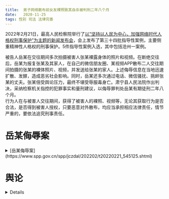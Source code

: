 ```yaml
---
title:  男子网络散布前女友裸照致其自杀被判刑二年八个月
date:   2020-11-25
tags: 性别 司法 法律完善
---
```

2022年2月21日，最高人民检察院举行了[以“坚持以人民为中心，加强网络时代人格权刑事保护”为主题的新闻发布会](https://www.spp.gov.cn/spp/zdgz/202202/t20220222_545200.shtml)，会上发布了第三十四批指导性案例，主要侧重精神性人格权的刑事保护。5件指导性案例入选，其中包括沧州一案例。

被告人岳某在交往期间多次拍摄被害人张某裸露身体的照片和视频。在断绝交往后，岳某为报复张某及其家人，在自己的微信朋友圈、某视频APP散布二人交往期间拍摄的张某的裸体照片、视频，并发送给张某的家人。上述侮辱信息在当地迅速扩散、发酵，造成恶劣社会影响。同时，岳某还多次通过电话、微信骚扰、挑衅张某的丈夫。张某倍受舆论压力，最终不堪受辱服毒身亡。肃宁县人民法院作出判决，采纳检察机关指控的犯罪事实和量刑建议，以侮辱罪判处岳某有期徒刑二年八个月。  
行为人在与被害人交往期间，获得了被害人的裸照、视频等，无论其获取行为是否合法，是否得到被害人授权，只要恶意对外散布，均应当承担相应法律责任，情节严重的，要依法追究刑事责任。

# 岳某侮辱案
<details markdown=1>
<summary markdown='span'>[岳某侮辱案](https://www.spp.gov.cn/spp/jczdal/202202/t20220221_545125.shtml)</summary>

## 【关键词】
网络侮辱  裸照  情节严重  严重危害社会秩序  公诉程序

## 【要旨】
利用信息网络散布被害人的裸体视频、照片及带有侮辱性的文字，公然侮辱他人，贬损他人人格、破坏他人名誉，导致出现被害人自杀等后果，严重危害社会秩序的，应当按照公诉程序，以侮辱罪依法追究刑事责任。

## 【基本案情】
被告人岳某，男，1982年出生，农民。  
被害人张某，女，殁年34岁。  
二人系同村村民，自2014年开始交往。交往期间，岳某多次拍摄张某裸露身体的照片和视频。2020年2月，张某与岳某断绝交往。岳某为报复张某及其家人，在自己的微信朋友圈、快手APP散布二人交往期间拍摄的张某的裸体照片、视频，并发送给张某的家人。后岳某的该快手账号因张某举报被封号。5月，岳某再次申请快手账号，继续散布张某的上述视频及写有侮辱性文字的张某照片，该快手APP散布的视频、照片的浏览量达到600余次。  
上述侮辱信息在当地迅速扩散、发酵，造成恶劣社会影响。同时，岳某还多次通过电话、微信骚扰、挑衅张某的丈夫。张某倍受舆论压力，最终不堪受辱服毒身亡。

## 【检察履职情况】
（一）审查逮捕

2020年7月6日，张某的丈夫以张某被岳某强奸为由到公安机关报案。7月7日，河北省肃宁县公安局立案侦查。7月13日，肃宁县公安局以岳某涉嫌强奸罪向河北省肃宁县人民检察院提请批准逮捕。  
肃宁县人民检察院审查认为，因张某死亡，且无其他证据，无法证实岳某实施了强奸行为，但岳某为报复张某，将张某的裸体视频及带有侮辱性文字的照片发送到微信朋友圈和快手等网络平台，公然贬损张某人格、破坏其名誉，致张某自杀，情节严重，应当以侮辱罪追究其刑事责任。岳某侮辱他人，在当地造成恶劣影响，范围较广，严重危害社会秩序，应当适用公诉程序追诉。7月20日，肃宁县人民检察院以岳某涉嫌侮辱罪对其批准逮捕。

（二）审查起诉

2020年9月18日，肃宁县公安局以岳某涉嫌侮辱罪移送审查起诉。肃宁县人民检察院受理后，根据审查情况，要求公安机关向腾讯、快手公司补充调取岳某的账号信息及发布内容，确定发布内容的浏览量，以及在当地造成的社会影响。审查后，肃宁县人民检察院于10月9日以岳某涉嫌侮辱罪提起公诉，并结合认罪认罚情况，对岳某提出有期徒刑二年八个月的量刑建议。

（三）指控与证明犯罪

2020年11月25日，河北省肃宁县人民法院依法不公开开庭审理本案。  
被告人岳某表示认罪认罚。岳某的辩护人提出，岳某的行为不构成犯罪。一是岳某的行为属于民事侵权行为，散布隐私尚未达到“情节严重”；二是岳某出于专门散布张某隐私视频和照片的目的而开设快手账号，两个账号粉丝共4人，不会有粉丝以外的人浏览，不符合侮辱罪“公然性”要求。公诉人答辩指出，岳某的行为已构成侮辱罪。一是张某因岳某的侮辱行为而自杀，该侮辱行为与死亡结果存在因果关系，属于“情节严重”；二是侮辱行为具有“公然性”。岳某将被害人的裸照、视频发送到网络上，使不特定多数人均可以看到，符合侮辱罪“公然性”的规定。而且，快手APP并非只有成为粉丝才能浏览，粉丝人数少不代表浏览人数少，在案证据证实视频和照片的浏览量分别为222次、429次，且证人岳某坤等证实曾接收到快手同城推送的带有侮辱性文字的张某照片。

（四）处理结果

2020年12月3日，肃宁县人民法院作出判决，采纳检察机关指控的犯罪事实和量刑建议，以侮辱罪判处岳某有期徒刑二年八个月。判决宣告后，岳某未提出上诉，判决已生效。

## 【指导意义】

（一）侮辱他人行为恶劣或者造成被害人精神失常、自残、自杀等严重后果的，可以认定为“情节严重”。行为人以破坏他人名誉、贬低他人人格为目的，故意在网络上对他人实施侮辱行为，如散布被害人的个人隐私、生理缺陷等，情节严重的，应当认定为侮辱罪。侮辱罪“情节严重”，包括行为恶劣、后果严重等情形，如当众撕光妇女衣服的，当众向被害人泼洒粪便、污物的，造成被害人或者其近亲属精神失常、自残、自杀的，二年内曾因侮辱受过行政处罚又侮辱他人的，在网络上散布被害人隐私导致被广泛传播的，以及其他情节严重情形。

（二）侮辱罪“严重危害社会秩序”可以结合行为方式、社会影响等综合认定。侮辱罪属于告诉才处理的犯罪，但严重危害社会秩序和国家利益的除外。行为人利用信息网络侮辱他人犯罪案件中，是否属于“严重危害社会秩序”的情形，可以根据《最高人民法院、最高人民检察院关于办理利用信息网络实施诽谤等刑事案件适用法律若干问题的解释》的相关规定予以认定。行为人在网络上散布被害人裸照、视频等严重侵犯他人隐私的信息，造成恶劣社会影响的，或者在网络上散布侮辱他人的信息，导致对被害人产生大量负面评价，造成恶劣社会影响的，不仅侵害被害人人格权，而且严重扰乱社会秩序的，可以认定为“其他严重危害社会秩序的情形”，按照公诉程序依法追诉。

（三）准确认定利用网络散布他人裸照、视频等隐私的行为性质。**行为人在与被害人交往期间，获得了被害人的裸照、视频等，无论其获取行为是否合法，是否得到被害人授权，只要恶意对外散布，均应当承担相应法律责任，情节严重的，要依法追究刑事责任。**对上述行为认定为侮辱罪还是强制侮辱罪，要结合行为人的主客观方面综合判断。如果行为人以破坏特定人名誉、贬低特定人人格为目的，故意在网络上对特定对象实施侮辱行为，情节严重的，应当认定为侮辱罪。如果行为人出于寻求精神刺激等动机，以暴力、胁迫或者其他方式，对妇女进行身体或者精神强制，使之不能反抗或者不敢反抗，进而实施侮辱的行为，应当认定为强制侮辱罪。

【相关规定】

《中华人民共和国刑法》第二百四十六条  
《最高人民法院、最高人民检察院关于办理利用信息网络实施诽谤等刑事案件适用法律若干问题的解释》第二条、第三条、第五条
</details>

# 舆论
<details markdown=1>
[经济观察报](https://weibo.com/u/1641561812)微博账户下的[评论](https://weibo.com/1641561812/Lgy1PiJm8)认为

[让梦穿越你的心-Co](https://weibo.com/u/3308961793): 人权得不到国家给予的保障，整个国家的文明程度就只能还是低下。  
- [千瓷吖](https://weibo.com/u/7244604112): 一个学生打老师一巴掌都比这个判的多，法律到底保护的是啥  

[Healer_123](https://weibo.com/u/6088475092): 一条人命就判了2年8个月。这姑娘死之前还不如劈死这个男畜牲，反正最后都是死。  
- [取香](https://weibo.com/u/1807791935): 唉，女人要是有这能力，早就跟男的平起平坐了，哪还有这么多女性受害者？身体力量就不行，只能被男的压着欺负，连法律上都是这样，拐卖妇女才3年的罪。只能说在种国，男性犯罪成本真的是极低[摊手]  

[Alysa-ohno](https://weibo.com/u/3544919912): 我看的上一条微博，就是偷拍51对房客，制作，贩卖，传播淫秽物品，判3年6个月……  
- [也许可能还好](https://weibo.com/u/5673005706): 写小说带肉的作者都被判10年，这被判2年3年的跟判着玩似的  
- [那个理想的微博名呢](https://weibo.com/u/6198405484): 这里最离谱的是检察院的量刑建议，如此严重后果居然不顶格处罚，并且此人行为也构成寻衅滋事罪，数罪并罚判个六七年完全可以。稳妥呀，这个县检察院。  
- [那个理想的微博名呢](https://weibo.com/u/6198405484): 还有侵犯公民个人信息罪，也是三至七年哟。大家可以一起找罪名🤓  

[图灵不完备](https://weibo.com/u/6132438491): 这只能怪侮辱罪情节严重也就三年以下有期徒刑，所以这个两年八个月已经算是侮辱罪的顶格处罚了。我觉得可能刑法本身觉得侮辱这个东西本身只存在于精神层面的危害。所以量刑就低。不过我觉得精神压力有时候比肉体折磨更可怕，期待刑法修正这条。 
</details>